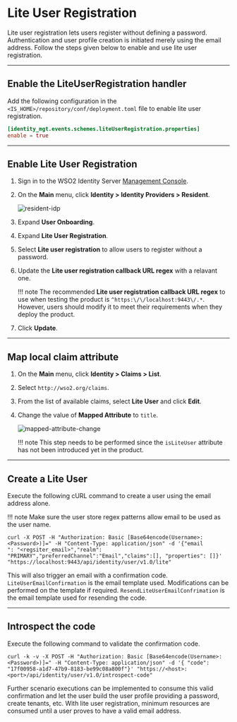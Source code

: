 # Lite User Registration

Lite user registration lets users register without defining a password. Authentication and user profile creation is initiated merely using the email address. Follow the steps given below to enable and use lite user registration. 

---

## Enable the LiteUserRegistration handler 

Add the following configuration in the `<IS_HOME>/repository/conf/deployment.toml` file to enable lite user registration.

```toml
[identity_mgt.events.schemes.liteUserRegistration.properties]
enable = true
```

---

## Enable Lite User Registration 

1.	Sign in to the WSO2 Identity Server [Management Console]({{base_path}}/deploy/get-started/get-started-with-the-management-console).

2.	On the **Main** menu, click **Identity > Identity Providers > Resident**. 
	
	![resident-idp]({{base_path}}/assets/img/guides/resident-idp.png)

3.	Expand **User Onboarding**. 

4.	Expand **Lite User Registration**. 

5.	Select **Lite user registration** to allow users to register without a password. 

6.  Update the **Lite user registration callback URL regex** with a relavant one.

    !!! note
		The recommended **Lite user registration callback URL regex** to use when testing the product is `^https:\/\/localhost:9443\/.*`. However, users should modify it to meet their requirements when they deploy the product.

7. Click **Update**. 

---

## Map local claim attribute 

1.	On the **Main** menu, click **Identity > Claims > List**. 

2.	Select `http://wso2.org/claims`. 

3.	From the list of available claims, select **Lite User** and click **Edit**. 

4.	Change the value of **Mapped Attribute** to `title`. 

	![mapped-attribute-change]({{base_path}}/assets/img/guides/mapped-attribute-change.png)

	!!! note 
		This step needs to be performed since the `isLiteUser` attribute has not been introduced yet in the product. 

---

## Create a Lite User

Execute the following cURL command to create a user using the email address alone. 

!!! note 
	Make sure the user store regex patterns allow email to be used as the user name.

```curl 
curl -X POST -H "Authorization: Basic [Base64encode(Username>:<Password>)]=" -H "Content-Type: application/json" -d '{"email
": "<regsiter_email>","realm": "PRIMARY","preferredChannel":"Email","claims":[], "properties": []}' "https://localhost:9443/api/identity/user/v1.0/lite"
```

This will also trigger an email with a confirmation code. `LiteUserEmailConfirmation` is the email template used. Modifications can be performed on the template if required. `ResendLiteUserEmailConfrimation` is the email template used for resending the code. 

----

## Introspect the code 

Execute the following command to validate the confirmation code. 

```curl 
curl -k -v -X POST -H "Authorization: Basic [Base64encode(Username>:<Password>)]=" -H "Content-Type: application/json" -d '{ "code": "17f00958-a1d7-47b9-8183-be99c08a800f"}' "https://<host>:<port>/api/identity/user/v1.0/introspect-code"
```

Further scenario executions can be implemented to consume this valid confirmation and let the user build the user profile providing a password, create tenants, etc. With lite user registration, minimum resources are consumed until a user proves to have a valid email address.












